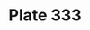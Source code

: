 ---
flag: 
order: '98'
pid: '333'
an: '10'
title: Plate 333
rev_year: 
_date: 07 octobre 1801
caption: Corsage garni en Tulle. Manches à l'Anglaise.
translation: Corset decorated in Tulle. English Sleeves.
student: Zoë Dostal
keywords: Anglaise, English, Chefs, Psyché
column: 
flag_translation: 
permalink: /plates/333
layout: plate-page
---